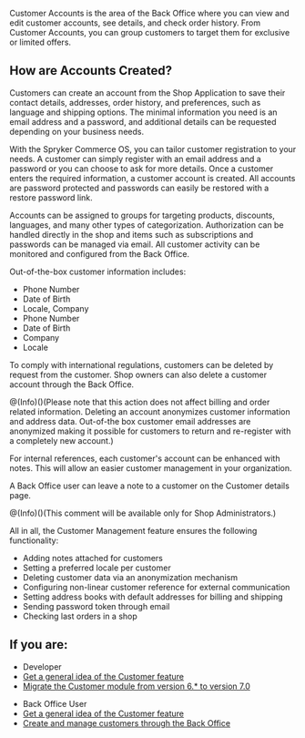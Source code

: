 Customer Accounts is the area of the Back Office where you can view and edit customer accounts, see details, and check order history. From Customer Accounts, you can group customers to target them for exclusive or limited offers.

## How are Accounts Created?
Customers can create an account from the Shop Application to save their contact details, addresses, order history, and preferences, such as language and shipping options. The minimal information you need is an email address and a password, and additional details can be requested depending on your business needs.

With the Spryker Commerce OS, you can tailor customer registration to your needs. A customer can simply register with an email address and a password or you can choose to ask for more details. Once a customer enters the required information, a customer account is created. All accounts are password protected and passwords can easily be restored with a restore password link.

Accounts can be assigned to groups for targeting products, discounts, languages, and many other types of categorization. Authorization can be handled directly in the shop and items such as subscriptions and passwords can be managed via email. All customer activity can be monitored and configured from the Back Office.

Out-of-the-box customer information includes:

* Phone Number
* Date of Birth
* Locale, Company
* Phone Number
* Date of Birth
* Company
* Locale

To comply with international regulations, customers can be deleted by request from the customer. Shop owners can also delete a customer account through the Back Office.

@(Info)()(Please note that this action does not affect billing and order related information. Deleting an account anonymizes customer information and address data. Out-of-the box customer email addresses are anonymized making it possible for customers to return and re-register with a completely new account.)

For internal references, each customer's account can be enhanced with notes. This will allow an easier customer management in your organization.

A Back Office user can leave a note to a customer on the Customer details page.

@(Info)()(This comment will be available only for Shop Administrators.)

All in all, the Customer Management feature ensures the following functionality:

* Adding notes attached for customers
* Setting a preferred locale per customer
* Deleting customer data via an anonymization mechanism
* Configuring non-linear customer reference for external communication
* Setting address books with default addresses for billing and shipping
* Sending password token through email
* Checking last orders in a shop

## If you are:

<div class="mr-container">
    <div class="mr-list-container">
        <!-- col1 -->
        <div class="mr-col">
            <ul class="mr-list mr-list-green">
                <li class="mr-title">Developer</li>
                <li><a href="https://documentation.spryker.com/docs/customer-module-overview" class="mr-link">Get a general idea of the Customer feature</a></li>
                 <li><a href="https://documentation.spryker.com/docs/mg-customer#upgrading-from-version-6---to-version-7-0" class="mr-link">Migrate the Customer module from version 6.* to version 7.0</a></li>
            </ul>
        </div>
        <!-- col2 -->
        <div class="mr-col">
            <ul class="mr-list mr-list-blue">
                <li class="mr-title"> Back Office User</li>
                <li><a href="https://documentation.spryker.com/docs/customer-module-overview" class="mr-link">Get a general idea of the Customer feature</a></li>
                <li><a href="https://documentation.spryker.com/docs/customers" class="mr-link">Create and manage customers through the Back Office</a></li>
            </ul>
        </div>
        </div>
</div>